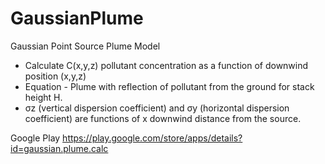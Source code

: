 # GaussianPlume
Gaussian Point Source Plume Model
- Calculate C(x,y,z) pollutant concentration as a function of downwind position (x,y,z)
- Equation - Plume with reflection of pollutant from the ground for stack height H.
- σz (vertical dispersion coefficient) and σy (horizontal dispersion coefficient) are functions of x downwind distance from the source.

Google Play
https://play.google.com/store/apps/details?id=gaussian.plume.calc
